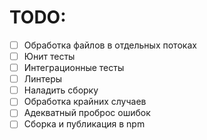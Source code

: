 # TODO: 

- [ ] Обработка файлов в отдельных потоках
- [ ] Юнит тесты
- [ ] Интеграционные тесты
- [ ] Линтеры
- [ ] Наладить сборку
- [ ] Обработка крайних случаев
- [ ] Адекватный проброс ошибок
- [ ] Сборка и публикация в npm